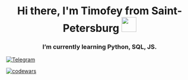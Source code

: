 
<h1 align="center">Hi there, I'm Timofey from Saint-Petersburg 
<img src="https://github.com/blackcater/blackcater/raw/main/images/Hi.gif" height="40"/></h1>
<h3 align="center">I’m currently learning Python, SQL, JS.</h3>

<p dir="auto">
<a href="https://t.me/sobolev_t" rel="nofollow"><img src="https://camo.githubusercontent.com/f33fc1072c02b69dc328e768706c3221f9f4405c45eb12817b3df5524564d858/68747470733a2f2f696d672e736869656c64732e696f2f62616467652f54656c656772616d2d626c75653f7374796c653d666c61742d737175617265266c6f676f3d54656c656772616d" alt="Telegram" data-canonical-src="https://img.shields.io/badge/Telegram-blue?style=flat-square&amp;logo=Telegram" style="max-width: 100%;"></a>

<a>[![codewars](https://www.codewars.com/users/TimofeySob/badges/small)](https://www.codewars.com/users/TimofeySob)</a>


<!--
**SobolevTim/SobolevTim** is a ✨ _special_ ✨ repository because its `README.md` (this file) appears on your GitHub profile.

Here are some ideas to get you started:

- 🔭 I’m currently working on ...
- 🌱 I’m currently learning ...
- 👯 I’m looking to collaborate on ...
- 🤔 I’m looking for help with ...
- 💬 Ask me about ...
- 📫 How to reach me: ...
- 😄 Pronouns: ...
- ⚡ Fun fact: ...
-->
